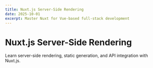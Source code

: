 ```yaml
---
title: Nuxt.js Server-Side Rendering
date: 2025-10-01
excerpt: Master Nuxt for Vue-based full-stack development
---
```


# Nuxt.js Server-Side Rendering

Learn server-side rendering, static generation, and API integration with Nuxt.js.
